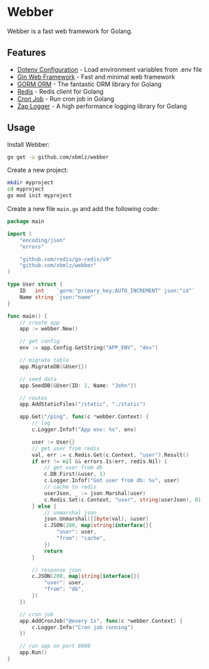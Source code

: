 # Webber

Webber is a fast web framework for Golang.

## Features

- [Dotenv Configuration]() - Load environment variables from .env file
- [Gin Web Framework]() - Fast and minimal web framework
- [GORM ORM]() - The fantastic ORM library for Golang
- [Redis]() - Redis client for Golang
- [Cron Job]() - Run cron job in Golang
- [Zap Logger]() - A high performance logging library for Golang

## Usage

Install Webber:

```bash
go get -u github.com/xbmlz/webber
```

Create a new project:

```bash
mkdir myproject
cd myproject
go mod init myproject
```

Create a new file `main.go` and add the following code:

```go
package main

import (
	"encoding/json"
	"errors"

	"github.com/redis/go-redis/v9"
	"github.com/xbmlz/webber"
)

type User struct {
	ID   int    `gorm:"primary_key;AUTO_INCREMENT" json:"id"`
	Name string `json:"name"`
}

func main() {
	// create app
	app := webber.New()

	// get config
	env := app.Config.GetString("APP_ENV", "dev")

	// migrate table
	app.MigrateDB(&User{})

	// seed data
	app.SeedDB(&User{ID: 1, Name: "John"})

	// routes
	app.AddStaticFiles("/static", "./static")

	app.Get("/ping", func(c *webber.Context) {
		// log
		c.Logger.Infof("App env: %s", env)

		user := User{}
		// get user from redis
		val, err := c.Redis.Get(c.Context, "user").Result()
		if err != nil && errors.Is(err, redis.Nil) {
			// get user from db
			c.DB.First(&user, 1)
			c.Logger.Infof("Got user from db: %v", user)
			// cache to redis
			userJson, _ := json.Marshal(user)
			c.Redis.Set(c.Context, "user", string(userJson), 0)
		} else {
			// unmarshal json
			json.Unmarshal([]byte(val), &user)
			c.JSON(200, map[string]interface{}{
				"user": user,
				"from": "cache",
			})
			return
		}

		// response json
		c.JSON(200, map[string]interface{}{
			"user": user,
			"from": "db",
		})
	})

	// cron job
	app.AddCronJob("@every 1s", func(c *webber.Context) {
		c.Logger.Info("Cron job running")
	})

	// run app on port 8080
	app.Run()
}

```

